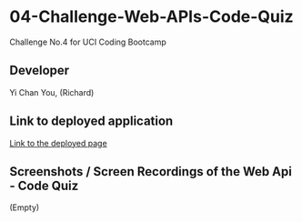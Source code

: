 # 04-Challenge-Web-APIs-Code-Quiz
Challenge No.4 for UCI Coding Bootcamp

## Developer

Yi Chan You, (Richard) 

## Link to deployed application

[Link to the deployed page](https://yichanyourichard.github.io/04-Challenge-Web-APIs-Code-Quiz/)

## Screenshots / Screen Recordings of the Web Api - Code Quiz

(Empty)


